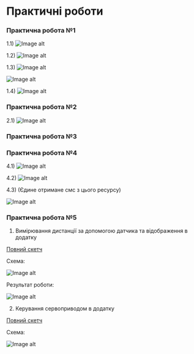 # Практичні роботи

### Практична робота №1

1.1)
![Image alt](https://github.com/khudolii/practial.tpcs/raw/main/1.1.jpg)

1.2)
![Image alt](https://github.com/khudolii/practial.tpcs/raw/main/1.2.jpg)

1.3)
![Image alt](https://github.com/khudolii/practial.tpcs/raw/main/1.3(1).jpg)

![Image alt](https://github.com/khudolii/practial.tpcs/raw/main/1_3(2).png)

1.4)
![Image alt](https://github.com/khudolii/practial.tpcs/raw/main/1.4.jpg)

### Практична робота №2

2.1)
![Image alt](https://github.com/khudolii/practial.tpcs/raw/main/2.1.jpg)

### Практична робота №3

### Практична робота №4

4.1)
![Image alt](https://github.com/khudolii/practial.tpcs/raw/main/4.1.jpg)

4.2)
![Image alt](https://github.com/khudolii/practial.tpcs/raw/main/4.2.jpg)

4.3) (Єдине отримане смс з цього ресурсу)

![Image alt](https://github.com/khudolii/practial.tpcs/raw/main/4.3.jpg)

### Практична робота №5

1) Вимірювання дистанції за допомогою датчика та відображення в додатку

[Повний скетч](https://github.com/khudolii/practial.tpcs/tree/main/%D0%9F%D0%A05/distance)

Схема:

![Image alt](https://github.com/khudolii/practial.tpcs/blob/main/%D0%9F%D0%A05/scheme2.png)

Результат роботи:

![Image alt](https://github.com/khudolii/practial.tpcs/blob/main/%D0%9F%D0%A05/blynk1.png)

2) Керування сервоприводом в додатку

[Повний скетч](https://github.com/khudolii/practial.tpcs/tree/main/%D0%9F%D0%A05/esp_servo_blynk)

Схема:

![Image alt](https://github.com/khudolii/practial.tpcs/blob/main/%D0%9F%D0%A05/scheme.png)


